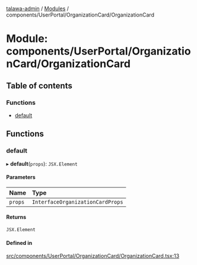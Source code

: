 [talawa-admin](../README.md) / [Modules](../modules.md) / components/UserPortal/OrganizationCard/OrganizationCard

# Module: components/UserPortal/OrganizationCard/OrganizationCard

## Table of contents

### Functions

- [default](components_UserPortal_OrganizationCard_OrganizationCard.md#default)

## Functions

### default

▸ **default**(`props`): `JSX.Element`

#### Parameters

| Name | Type |
| :------ | :------ |
| `props` | `InterfaceOrganizationCardProps` |

#### Returns

`JSX.Element`

#### Defined in

[src/components/UserPortal/OrganizationCard/OrganizationCard.tsx:13](https://github.com/PalisadoesFoundation/talawa-admin/blob/21489da/src/components/UserPortal/OrganizationCard/OrganizationCard.tsx#L13)
